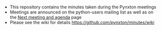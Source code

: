 - This repository contains the minutes taken during the Pynxton meetings
- Meetings are announced on the python-users mailing list as well as on the [Next meeting and agenda](https://github.com/pynxton/minutes/wiki/Next-meeting) page 
- Please see the wiki for details https://github.com/pynxton/minutes/wiki


